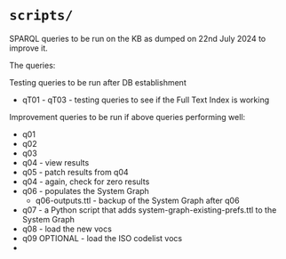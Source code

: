 # `scripts/`

SPARQL queries to be run on the KB as dumped on 22nd July 2024 to improve it.

The queries:

Testing queries to be run after DB establishment

* qT01 - qT03 - testing queries to see if the Full Text Index is working

Improvement queries to be run if above queries performing well:

* q01
* q02
* q03
* q04 - view results
* q05 - patch results from q04
* q04 - again, check for zero results
* q06 - populates the System Graph
    * q06-outputs.ttl - backup of the System Graph after q06
* q07 - a Python script that adds system-graph-existing-prefs.ttl to the System Graph
* q08 - load the new vocs
* q09 OPTIONAL - load the ISO codelist vocs
* 

